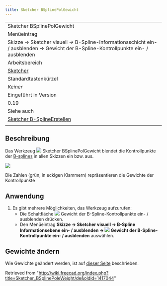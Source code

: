```yaml
---
title: Sketcher BSplinePolGewicht
---
```


|                                                                                                                                    |
| ---------------------------------------------------------------------------------------------------------------------------------- |
| Sketcher BSplinePolGewicht                                                                                                         |
| Menüeintrag                                                                                                                        |
| Skizze → Sketcher visuell → B-Spline-Informationsschicht ein- / ausblenden → Gewicht der B-Spline-Kontrollpunkte ein- / ausblenden |
| Arbeitsbereich                                                                                                                     |
| [Sketcher](/Sketcher_Workbench/de "Sketcher Workbench/de")                                                                         |
| Standardtastenkürzel                                                                                                               |
| _Keiner_                                                                                                                           |
| Eingeführt in Version                                                                                                              |
| 0.19                                                                                                                               |
| Siehe auch                                                                                                                         |
| [Sketcher B-SplineErstellen](/Sketcher_CreateBSpline/de "Sketcher CreateBSpline/de")                                               |
|                                                                                                                                    |

## Beschreibung

Das Werkzeug ![](/images/Sketcher_BSplinePoleWeight.svg) Sketcher BSplinePolGewicht blendet die Kontrollpunkte der [B-splines](/B-Splines/de "B-Splines/de") in allen Skizzen ein bzw. aus.

![](/images/Sketcher_BSplineWeightShow.png)

Die Zahlen (grün, in eckigen Klammern) repräsentieren die Gewichte der Kontrollpunkte

## Anwendung

1. Es gibt mehrere Möglichkeiten, das Werkzeug aufzurufen:
   - Die Schaltfläche ![](/images/Sketcher_BSplinePoleWeight.svg) Gewicht der B-Spline-Kontrollpunkte ein- / ausblenden drücken.
   - Den Menüeintrag **Skizze → Sketcher visuell → B-Spline Informationsebene ein- / ausblenden → ![](/images/Sketcher_BSplinePoleWeight.svg) Gewicht der B-Spline-Kontrollpunkte ein- / ausblenden** auswählen.

## Gewichte ändern

Wie Gewichte geändert werden, ist auf [dieser Seite](/B-Splines/de#Ändern_des_Gewichts "B-Splines/de") beschrieben.

Retrieved from "<http://wiki.freecad.org/index.php?title=Sketcher_BSplinePoleWeight/de&oldid=1417044>"
